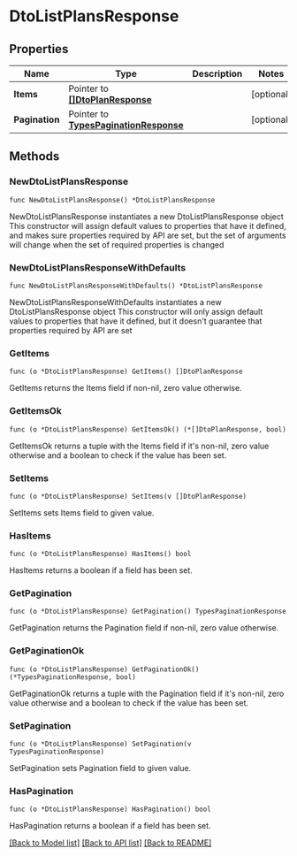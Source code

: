 # DtoListPlansResponse

## Properties

Name | Type | Description | Notes
------------ | ------------- | ------------- | -------------
**Items** | Pointer to [**[]DtoPlanResponse**](DtoPlanResponse.md) |  | [optional] 
**Pagination** | Pointer to [**TypesPaginationResponse**](TypesPaginationResponse.md) |  | [optional] 

## Methods

### NewDtoListPlansResponse

`func NewDtoListPlansResponse() *DtoListPlansResponse`

NewDtoListPlansResponse instantiates a new DtoListPlansResponse object
This constructor will assign default values to properties that have it defined,
and makes sure properties required by API are set, but the set of arguments
will change when the set of required properties is changed

### NewDtoListPlansResponseWithDefaults

`func NewDtoListPlansResponseWithDefaults() *DtoListPlansResponse`

NewDtoListPlansResponseWithDefaults instantiates a new DtoListPlansResponse object
This constructor will only assign default values to properties that have it defined,
but it doesn't guarantee that properties required by API are set

### GetItems

`func (o *DtoListPlansResponse) GetItems() []DtoPlanResponse`

GetItems returns the Items field if non-nil, zero value otherwise.

### GetItemsOk

`func (o *DtoListPlansResponse) GetItemsOk() (*[]DtoPlanResponse, bool)`

GetItemsOk returns a tuple with the Items field if it's non-nil, zero value otherwise
and a boolean to check if the value has been set.

### SetItems

`func (o *DtoListPlansResponse) SetItems(v []DtoPlanResponse)`

SetItems sets Items field to given value.

### HasItems

`func (o *DtoListPlansResponse) HasItems() bool`

HasItems returns a boolean if a field has been set.

### GetPagination

`func (o *DtoListPlansResponse) GetPagination() TypesPaginationResponse`

GetPagination returns the Pagination field if non-nil, zero value otherwise.

### GetPaginationOk

`func (o *DtoListPlansResponse) GetPaginationOk() (*TypesPaginationResponse, bool)`

GetPaginationOk returns a tuple with the Pagination field if it's non-nil, zero value otherwise
and a boolean to check if the value has been set.

### SetPagination

`func (o *DtoListPlansResponse) SetPagination(v TypesPaginationResponse)`

SetPagination sets Pagination field to given value.

### HasPagination

`func (o *DtoListPlansResponse) HasPagination() bool`

HasPagination returns a boolean if a field has been set.


[[Back to Model list]](../README.md#documentation-for-models) [[Back to API list]](../README.md#documentation-for-api-endpoints) [[Back to README]](../README.md)



